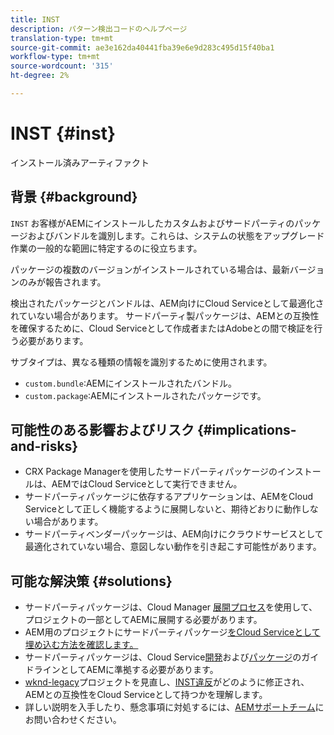 ```yaml
---
title: INST
description: パターン検出コードのヘルプページ
translation-type: tm+mt
source-git-commit: ae3e162da40441fba39e6e9d283c495d15f40ba1
workflow-type: tm+mt
source-wordcount: '315'
ht-degree: 2%

---
```



# INST {#inst}

インストール済みアーティファクト

## 背景 {#background}

`INST` お客様がAEMにインストールしたカスタムおよびサードパーティのパッケージおよびバンドルを識別します。これらは、システムの状態をアップグレード作業の一般的な範囲に特定するのに役立ちます。

パッケージの複数のバージョンがインストールされている場合は、最新バージョンのみが報告されます。

検出されたパッケージとバンドルは、AEM向けにCloud Serviceとして最適化されていない場合があります。 サードパーティ製パッケージは、AEMとの互換性を確保するために、Cloud Serviceとして作成者またはAdobeとの間で検証を行う必要があります。

サブタイプは、異なる種類の情報を識別するために使用されます。

* `custom.bundle`:AEMにインストールされたバンドル。
* `custom.package`:AEMにインストールされたパッケージです。

## 可能性のある影響およびリスク {#implications-and-risks}

* CRX Package Managerを使用したサードパーティパッケージのインストールは、AEMではCloud Serviceとして実行できません。
* サードパーティパッケージに依存するアプリケーションは、AEMをCloud Serviceとして正しく機能するように展開しないと、期待どおりに動作しない場合があります。
* サードパーティベンダーパッケージは、AEM向けにクラウドサービスとして最適化されていない場合、意図しない動作を引き起こす可能性があります。

## 可能な解決策 {#solutions}

* サードパーティパッケージは、Cloud Manager [展開プロセス](https://experienceleague.adobe.com/docs/experience-manager-cloud-service/implementing/using-cloud-manager/deploy-code.html#deployment-process)を使用して、プロジェクトの一部としてAEMに展開する必要があります。
* AEM用のプロジェクトにサードパーティパッケージ[をCloud Serviceとして埋め込む方法を確認します。](https://experienceleague.adobe.com/docs/experience-manager-cloud-service/implementing/developing/aem-project-content-package-structure.html#embedding-3rd-party-packages)
* サードパーティパッケージは、Cloud Service[開発](https://experienceleague.adobe.com/docs/experience-manager-cloud-service/implementing/developing/development-guidelines.html)および[パッケージ](https://experienceleague.adobe.com/docs/experience-manager-cloud-service/implementing/developing/repository-structure-package.html)のガイドラインとしてAEMに準拠する必要があります。
* [wknd-legacy](https://github.com/adobe/aem-guides-wknd-legacy/tree/code/inst)プロジェクトを見直し、[INST違反](https://github.com/adobe/aem-guides-wknd-legacy/compare/main...code/inst)がどのように修正され、AEMとの互換性をCloud Serviceとして持つかを理解します。
* 詳しい説明を入手したり、懸念事項に対処するには、[AEMサポートチーム](https://helpx.adobe.com/enterprise/using/support-for-experience-cloud.html)にお問い合わせください。
